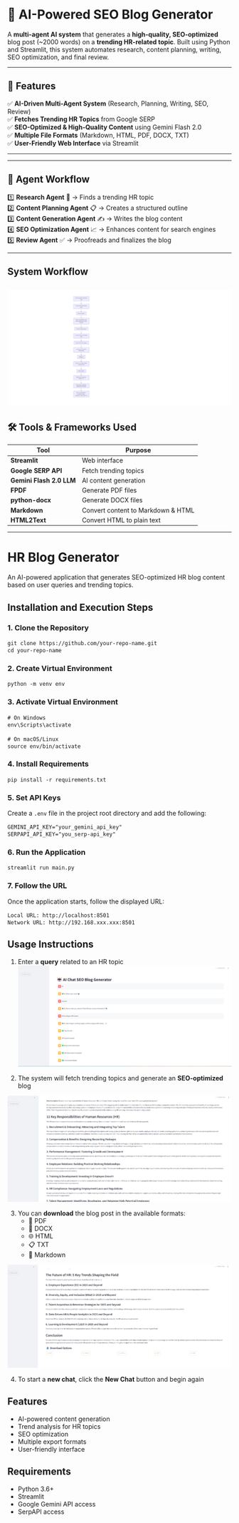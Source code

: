 ﻿# 🚀 AI-Powered SEO Blog Generator

A **multi-agent AI system** that generates a **high-quality, SEO-optimized** blog post (~2000 words) on a **trending HR-related topic**. Built using Python and Streamlit, this system automates research, content planning, writing, SEO optimization, and final review.

---

## 📌 Features

✅ **AI-Driven Multi-Agent System** (Research, Planning, Writing, SEO, Review)  
✅ **Fetches Trending HR Topics** from Google SERP  
✅ **SEO-Optimized & High-Quality Content** using Gemini Flash 2.0  
✅ **Multiple File Formats** (Markdown, HTML, PDF, DOCX, TXT)  
✅ **User-Friendly Web Interface** via Streamlit  

---


---

## 🧠 Agent Workflow

1️⃣ **Research Agent** 🔎 → Finds a trending HR topic  
2️⃣ **Content Planning Agent** 📋 → Creates a structured outline  
3️⃣ **Content Generation Agent** ✍️ → Writes the blog content  
4️⃣ **SEO Optimization Agent** 📈 → Enhances content for search engines  
5️⃣ **Review Agent** ✅ → Proofreads and finalizes the blog  

---
## System Workflow
![Alt Text](https://github.com/chandusreeram-9399/Multi_agent_blog_generator_abex/blob/main/Screenshot%202025-03-22%20235411.png)
---
## 🛠️ Tools & Frameworks Used

| Tool          | Purpose |
|--------------|---------|
| **Streamlit** | Web interface |
| **Google SERP API** | Fetch trending topics |
| **Gemini Flash 2.0 LLM** | AI content generation |
| **FPDF** | Generate PDF files |
| **python-docx** | Generate DOCX files |
| **Markdown** | Convert content to Markdown & HTML |
| **HTML2Text** | Convert HTML to plain text |

---

# HR Blog Generator

An AI-powered application that generates SEO-optimized HR blog content based on user queries and trending topics.

## Installation and Execution Steps

### 1. Clone the Repository
```
git clone https://github.com/your-repo-name.git
cd your-repo-name
```

### 2. Create Virtual Environment
```
python -m venv env
```

### 3. Activate Virtual Environment
```
# On Windows
env\Scripts\activate

# On macOS/Linux
source env/bin/activate
```

### 4. Install Requirements
```
pip install -r requirements.txt
```

### 5. Set API Keys
Create a `.env` file in the project root directory and add the following:
```
GEMINI_API_KEY="your_gemini_api_key"
SERPAPI_API_KEY="you_serp-api_key"

```

### 6. Run the Application
```
streamlit run main.py
```

### 7. Follow the URL
Once the application starts, follow the displayed URL:
```
Local URL: http://localhost:8501
Network URL: http://192.168.xxx.xxx:8501
```

## Usage Instructions
1. Enter a **query** related to an HR topic
 ![Alt Text](https://github.com/chandusreeram-9399/Multi_agent_blog_generator_abex/blob/main/Screenshot%202025-03-22%20235427.png)

2. The system will fetch trending topics and generate an **SEO-optimized** blog
 
 ![Alt Text](https://github.com/chandusreeram-9399/Multi_agent_blog_generator_abex/blob/main/Screenshot%202025-03-22%20235444.png)

3. You can **download** the blog post in the available formats:
   - 📄 PDF
   - 📝 DOCX
   - 🌐 HTML
   - 📋 TXT
   - 📑 Markdown
     
 ![Alt Text](https://github.com/chandusreeram-9399/Multi_agent_blog_generator_abex/blob/main/Screenshot%202025-03-22%20235501.png)


4. To start a **new chat**, click the **New Chat** button and begin again

## Features
- AI-powered content generation
- Trend analysis for HR topics
- SEO optimization
- Multiple export formats
- User-friendly interface

## Requirements
- Python 3.6+
- Streamlit
- Google Gemini API access
- SerpAPI access
